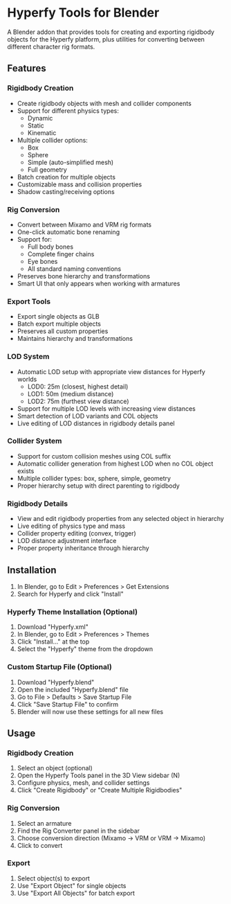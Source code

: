 # Hyperfy Tools for Blender

A Blender addon that provides tools for creating and exporting rigidbody objects for the Hyperfy platform, plus utilities for converting between different character rig formats.

## Features

### Rigidbody Creation
- Create rigidbody objects with mesh and collider components
- Support for different physics types:
  - Dynamic
  - Static
  - Kinematic
- Multiple collider options:
  - Box
  - Sphere
  - Simple (auto-simplified mesh)
  - Full geometry
- Batch creation for multiple objects
- Customizable mass and collision properties
- Shadow casting/receiving options

### Rig Conversion
- Convert between Mixamo and VRM rig formats
- One-click automatic bone renaming
- Support for:
  - Full body bones
  - Complete finger chains
  - Eye bones
  - All standard naming conventions
- Preserves bone hierarchy and transformations
- Smart UI that only appears when working with armatures

### Export Tools
- Export single objects as GLB
- Batch export multiple objects
- Preserves all custom properties
- Maintains hierarchy and transformations

### LOD System
- Automatic LOD setup with appropriate view distances for Hyperfy worlds
  - LOD0: 25m (closest, highest detail)
  - LOD1: 50m (medium distance)
  - LOD2: 75m (furthest view distance)
- Support for multiple LOD levels with increasing view distances
- Smart detection of LOD variants and COL objects
- Live editing of LOD distances in rigidbody details panel

### Collider System
- Support for custom collision meshes using COL suffix
- Automatic collider generation from highest LOD when no COL object exists
- Multiple collider types: box, sphere, simple, geometry
- Proper hierarchy setup with direct parenting to rigidbody

### Rigidbody Details
- View and edit rigidbody properties from any selected object in hierarchy
- Live editing of physics type and mass
- Collider property editing (convex, trigger)
- LOD distance adjustment interface
- Proper property inheritance through hierarchy

## Installation

1. In Blender, go to Edit > Preferences > Get Extensions
2. Search for Hyperfy and click "Install"

### Hyperfy Theme Installation (Optional)
1. Download "Hyperfy.xml"
2. In Blender, go to Edit > Preferences > Themes
3. Click "Install..." at the top
4. Select the "Hyperfy" theme from the dropdown

### Custom Startup File (Optional)
1. Download "Hyperfy.blend"
2. Open the included "Hyperfy.blend" file
3. Go to File > Defaults > Save Startup File
4. Click "Save Startup File" to confirm
5. Blender will now use these settings for all new files


## Usage

### Rigidbody Creation
1. Select an object (optional)
2. Open the Hyperfy Tools panel in the 3D View sidebar (N)
3. Configure physics, mesh, and collider settings
4. Click "Create Rigidbody" or "Create Multiple Rigidbodies"

### Rig Conversion
1. Select an armature
2. Find the Rig Converter panel in the sidebar
3. Choose conversion direction (Mixamo → VRM or VRM → Mixamo)
4. Click to convert

### Export
1. Select object(s) to export
2. Use "Export Object" for single objects
3. Use "Export All Objects" for batch export
